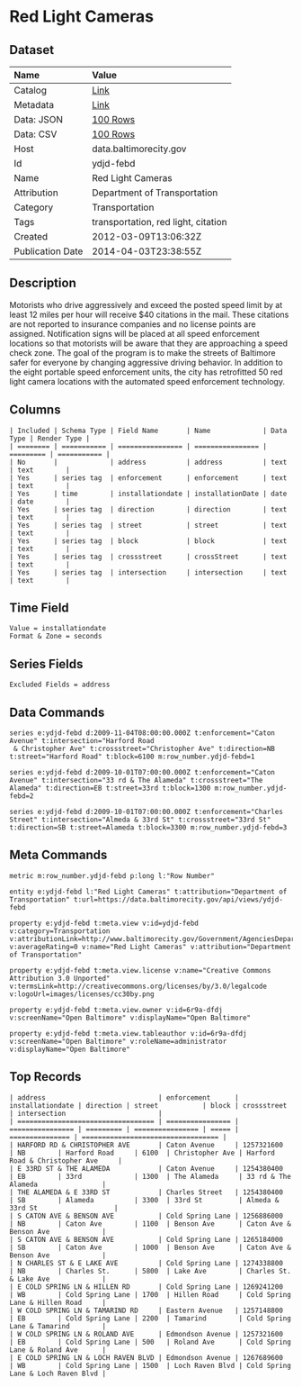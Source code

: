 # Red Light Cameras

## Dataset

| Name | Value |
| :--- | :---- |
| Catalog | [Link](https://catalog.data.gov/dataset/red-light-cameras-28127) |
| Metadata | [Link](https://data.baltimorecity.gov/api/views/ydjd-febd) |
| Data: JSON | [100 Rows](https://data.baltimorecity.gov/api/views/ydjd-febd/rows.json?max_rows=100) |
| Data: CSV | [100 Rows](https://data.baltimorecity.gov/api/views/ydjd-febd/rows.csv?max_rows=100) |
| Host | data.baltimorecity.gov |
| Id | ydjd-febd |
| Name | Red Light Cameras |
| Attribution | Department of Transportation |
| Category | Transportation |
| Tags | transportation, red light, citation |
| Created | 2012-03-09T13:06:32Z |
| Publication Date | 2014-04-03T23:38:55Z |

## Description

Motorists who drive aggressively and exceed the posted speed limit by at least 12 miles per hour will receive $40 citations in the mail. These citations are not reported to insurance companies and no license points are assigned. Notification signs will be placed at all speed enforcement locations so that motorists will be aware that they are approaching a speed check zone. The goal of the program is to make the streets of Baltimore safer for everyone by changing aggressive driving behavior. In addition to the eight portable speed enforcement units, the city has retrofitted 50 red light camera locations with the automated speed enforcement technology.

## Columns

```ls
| Included | Schema Type | Field Name       | Name             | Data Type | Render Type |
| ======== | =========== | ================ | ================ | ========= | =========== |
| No       |             | address          | address          | text      | text        |
| Yes      | series tag  | enforcement      | enforcement      | text      | text        |
| Yes      | time        | installationdate | installationDate | date      | date        |
| Yes      | series tag  | direction        | direction        | text      | text        |
| Yes      | series tag  | street           | street           | text      | text        |
| Yes      | series tag  | block            | block            | text      | text        |
| Yes      | series tag  | crossstreet      | crossStreet      | text      | text        |
| Yes      | series tag  | intersection     | intersection     | text      | text        |
```

## Time Field

```ls
Value = installationdate
Format & Zone = seconds
```

## Series Fields

```ls
Excluded Fields = address
```

## Data Commands

```ls
series e:ydjd-febd d:2009-11-04T08:00:00.000Z t:enforcement="Caton Avenue" t:intersection="Harford Road
 & Christopher Ave" t:crossstreet="Christopher Ave" t:direction=NB t:street="Harford Road" t:block=6100 m:row_number.ydjd-febd=1

series e:ydjd-febd d:2009-10-01T07:00:00.000Z t:enforcement="Caton Avenue" t:intersection="33 rd & The Alameda" t:crossstreet="The Alameda" t:direction=EB t:street=33rd t:block=1300 m:row_number.ydjd-febd=2

series e:ydjd-febd d:2009-10-01T07:00:00.000Z t:enforcement="Charles Street" t:intersection="Almeda & 33rd St" t:crossstreet="33rd St" t:direction=SB t:street=Alameda t:block=3300 m:row_number.ydjd-febd=3
```

## Meta Commands

```ls
metric m:row_number.ydjd-febd p:long l:"Row Number"

entity e:ydjd-febd l:"Red Light Cameras" t:attribution="Department of Transportation" t:url=https://data.baltimorecity.gov/api/views/ydjd-febd

property e:ydjd-febd t:meta.view v:id=ydjd-febd v:category=Transportation v:attributionLink=http://www.baltimorecity.gov/Government/AgenciesDepartments/Transportation/SpeedMonitoringLocations.aspx v:averageRating=0 v:name="Red Light Cameras" v:attribution="Department of Transportation"

property e:ydjd-febd t:meta.view.license v:name="Creative Commons Attribution 3.0 Unported" v:termsLink=http://creativecommons.org/licenses/by/3.0/legalcode v:logoUrl=images/licenses/cc30by.png

property e:ydjd-febd t:meta.view.owner v:id=6r9a-dfdj v:screenName="Open Baltimore" v:displayName="Open Baltimore"

property e:ydjd-febd t:meta.view.tableauthor v:id=6r9a-dfdj v:screenName="Open Baltimore" v:roleName=administrator v:displayName="Open Baltimore"
```

## Top Records

```ls
| address                            | enforcement      | installationdate | direction | street           | block | crossstreet     | intersection                       | 
| ================================== | ================ | ================ | ========= | ================ | ===== | =============== | ================================== | 
| HARFORD RD & CHRISTOPHER AVE       | Caton Avenue     | 1257321600       | NB        | Harford Road     | 6100  | Christopher Ave | Harford Road & Christopher Ave     | 
| E 33RD ST & THE ALAMEDA            | Caton Avenue     | 1254380400       | EB        | 33rd             | 1300  | The Alameda     | 33 rd & The Alameda                | 
| THE ALAMEDA & E 33RD ST            | Charles Street   | 1254380400       | SB        | Alameda          | 3300  | 33rd St         | Almeda & 33rd St                   | 
| S CATON AVE & BENSON AVE           | Cold Spring Lane | 1256886000       | NB        | Caton Ave        | 1100  | Benson Ave      | Caton Ave & Benson Ave             | 
| S CATON AVE & BENSON AVE           | Cold Spring Lane | 1265184000       | SB        | Caton Ave        | 1000  | Benson Ave      | Caton Ave & Benson Ave             | 
| N CHARLES ST & E LAKE AVE          | Cold Spring Lane | 1274338800       | NB        | Charles St.      | 5800  | Lake Ave        | Charles St. & Lake Ave             | 
| E COLD SPRING LN & HILLEN RD       | Cold Spring Lane | 1269241200       | WB        | Cold Spring Lane | 1700  | Hillen Road     | Cold Spring Lane & Hillen Road     | 
| W COLD SPRING LN & TAMARIND RD     | Eastern Avenue   | 1257148800       | EB        | Cold Spring Lane | 2200  | Tamarind        | Cold Spring Lane & Tamarind        | 
| W COLD SPRING LN & ROLAND AVE      | Edmondson Avenue | 1257321600       | EB        | Cold Spring Lane | 500   | Roland Ave      | Cold Spring Lane & Roland Ave      | 
| E COLD SPRING LN & LOCH RAVEN BLVD | Edmondson Avenue | 1267689600       | WB        | Cold Spring Lane | 1500  | Loch Raven Blvd | Cold Spring Lane & Loch Raven Blvd | 
```